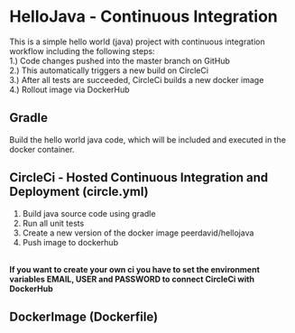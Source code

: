 # HelloJava - Continuous Integration
This is a simple hello world (java) project with continuous integration workflow including the following steps:
<br />
1.) Code changes pushed into the master branch on GitHub<br />
2.) This automatically triggers a new build on CircleCi<br />
3.) After all tests are succeeded, CircleCi builds a new docker image<br />
4.) Rollout image via DockerHub<br />

## Gradle
Build the hello world java code, which will be included and executed in the docker container. <br />

## CircleCi - Hosted Continuous Integration and Deployment (circle.yml)
1) Build java source code using gradle<br />
2) Run all unit tests<br />
3) Create a new version of the docker image peerdavid/hellojava<br />
4) Push image to dockerhub<br />
<br />
<b> If you want to create your own ci you have to set the environment variables EMAIL, USER and PASSWORD to connect CircleCi with DockerHub </b>
  
## DockerImage (Dockerfile)
